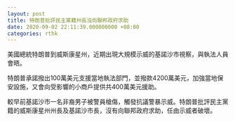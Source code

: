 ```yaml
---
layout: post
title: 特朗普批評民主黨籍州長沒向聯邦政府求助
date: 2020-09-02 22:11:39.000000000 +08:00
categories: rthk
---
```


美國總統特朗普到威斯康星州，近期出現大規模示威的基諾沙市視察，與執法人員會晤。

特朗普承諾撥出100萬美元支援當地執法部門，並撥款4200萬美元，加強當地保安設施，又會向受影響的小商戶提供共400萬美元援助。

較早前基諾沙市一名非裔男子被警員槍傷，觸發抗議警暴示威。特朗普批評民主黨籍的威斯康星州州長及基諾沙市長，沒有向聯邦政府求助，任由示威者破壞。
